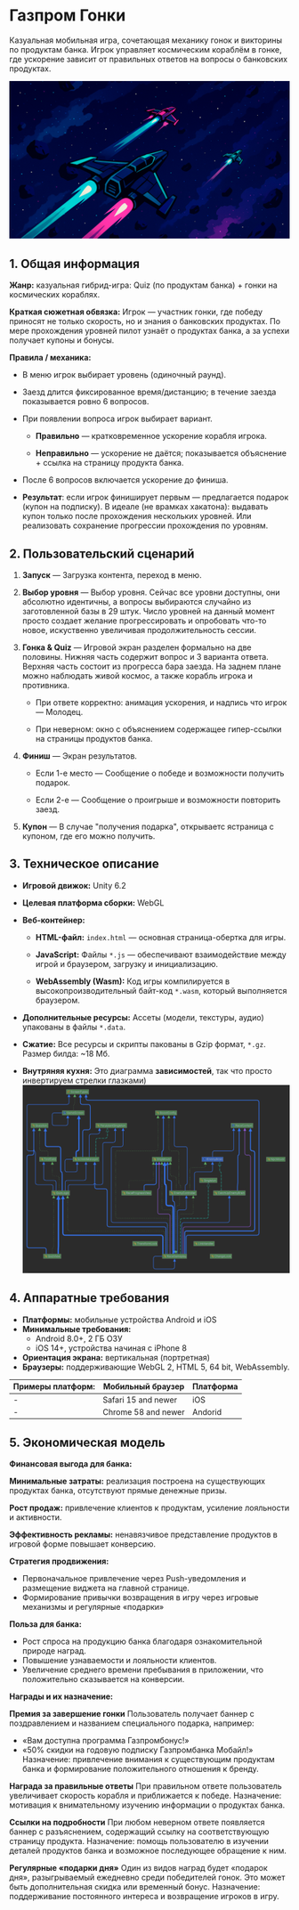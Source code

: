 
# Газпром Гонки
Казуальная мобильная игра, сочетающая механику гонок и викторины по продуктам банка. Игрок управляет космическим кораблём в гонке, где ускорение зависит от правильных ответов на вопросы о банковских продуктах.

![обои](Wallper_GR_1080.png)


## 1. Общая информация

**Жанр:** казуальная гибрид-игра: Quiz (по продуктам банка) + гонки на космических кораблях.

**Краткая сюжетная обвязка:** Игрок — участник гонки, где победу приносят не только скорость, но и знания о банковских продуктах. По мере прохождения уровней пилот узнаёт о продуктах банка, а за успехи получает купоны и бонусы.

**Правила / механика:**

-   В меню игрок выбирает уровень (одиночный раунд).
-   Заезд длится фиксированное время/дистанцию; в течение заезда показывается ровно 6 вопросов.
-   При появлении вопроса игрок выбирает вариант.

    -   **Правильно** — кратковременное ускорение корабля игрока.

    -   **Неправильно** — ускорение не даётся; показывается объяснение + ссылка на страницу продукта банка.
-   После 6 вопросов включается ускорение до финиша.
-   **Результат**: если игрок финиширует первым — предлагается подарок (купон на подписку). В идеале (не врамках хакатона): выдавать купон только после прохождения нескольких уровней. Или реализовать сохранение прогрессии прохождения по уровням.

## 2. Пользовательский сценарий

1.  **Запуск** — Загрузка контента, переход в меню.

2.  **Выбор уровня** — Выбор уровня. Сейчас все уровни доступны, они абсолютно идентичны, а вопросы выбираются случайно из заготовленной базы в 29 штук. Число уровней на данный момент просто создает желание прогрессировать и опробовать что-то новое, искуственно увеличивая продолжительность сессии.

3.  **Гонка & Quiz** — Игровой экран разделен формально на две половины. Нижняя часть содержит вопрос и 3 варианта ответа. Верхняя часть состоит из прогресса бара заезда. На заднем плане можно наблюдать живой космос, а также корабль игрока и противника.

    -   При ответе корректно: анимация ускорения, и надпись что игрок — Молодец.

    -   При неверном: окно с объяснением содержащее гипер-ссылки на страницы продуктов банка.

6.  **Финиш** — Экран результатов.

    -   Если 1-е место — Сообщение о победе и возможности получить подарок.

    -   Если 2-е —  Сообщение о проигрыше и возможности повторить заезд.

7.  **Купон** — В случае "получения подарка", открываетс ястраница с купоном, где его можно получить.

## 3. Техническое описание

-   **Игровой движок:** Unity 6.2

-   **Целевая платформа сборки:**  WebGL

-   **Веб-контейнер:**

    -   **HTML-файл:**  `index.html` — основная страница-обертка для игры.

    -   **JavaScript:** Файлы `*.js` — обеспечивают взаимодействие между игрой и браузером, загрузку и инициализацию.

    -   **WebAssembly (Wasm):** Код игры компилируется в высокопроизводительный байт-код `*.wasm`, который выполняется браузером.

-   **Дополнительные ресурсы:** Ассеты (модели, текстуры, аудио) упакованы в файлы `*.data`.
-  **Сжатие:** Все ресурсы и скрипты пакованы в Gzip формат, `*.gz`. Размер билда: ~18 Мб.
- **Внутряняя кухня:** Это диаграмма **зависимостей**, так что просто инвертируем стрелки глазками)
![диаграмма зависимостей](diagram.png)

## 4. Аппаратные требования
- **Платформы:** мобильные устройства Android и iOS
- **Минимальные требования:**
    - Android 8.0+, 2 ГБ ОЗУ
    - iOS 14+, устройства начиная с iPhone 8
- **Ориентация экрана:** вертикальная (портретная)
- **Браузеры:** поддерживающие WebGL 2, HTML 5, 64 bit, WebAssembly.

Примеры платформ:| Мобильный браузер  | Платформа |
-|--|--|
-| Safari 15 and newer | iOS |
-| Chrome 58 and newer | Andorid|


## 5. Экономическая модель
**Финансовая выгода для банка:**

**Минимальные затраты:** реализация построена на существующих продуктах банка, отсутствуют прямые денежные призы.  

**Рост продаж:** привлечение клиентов к продуктам, усиление лояльности и активности.  

**Эффективность рекламы:** ненавязчивое представление продуктов в игровой форме повышает конверсию.


**Стратегия продвижения:**
- Первоначальное привлечение через Push-уведомления и размещение виджета на главной странице.  
- Формирование привычки возвращения в игру через игровые механизмы и регулярные «подарки»


**Польза для банка:**
- Рост спроса на продукцию банка благодаря ознакомительной природе наград.  
- Повышение узнаваемости и лояльности клиентов.  
- Увеличение среднего времени пребывания в приложении, что положительно сказывается на конверсии.

**Награды и их назначение:**

**Премия за завершение гонки**
Пользователь получает баннер с поздравлением и названием специального подарка, например:
- «Вам доступна программа Газпромбонус!»
- «50% скидки на годовую подписку Газпромбанка Мобайл!»
Назначение: привлечение внимания к существующим продуктам банка и формирование положительного отношения к бренду.

**Награда за правильные ответы**
При правильном ответе пользователь увеличивает скорость корабля и приближается к победе.
Назначение: мотивация к внимательному изучению информации о продуктах банка.

**Ссылки на подробности**
При любом неверном ответе появляется баннер с разъяснением, содержащий ссылку на соответствующую страницу продукта.
Назначение: помощь пользователю в изучении деталей продуктов банка и возможное последующее обращение к ним.

**Регулярные «подарки дня»**
Один из видов наград будет «подарок дня», разыгрываемый ежедневно среди победителей гонок. Это может быть дополнительная скидка или временный бонус.
Назначение: поддерживание постоянного интереса и возвращение игроков в игру.


